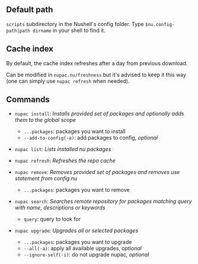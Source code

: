 ## Default path
`scripts` subdirectory in the Nushell's config folder. Type `$nu.config-path|path dirname` in your shell to find it.

## Cache index
By default, the cache index refreshes after a day from previous download. 

Can be modified in `nupac.nu/freshness` but it's advised to keep it this way (one can simply use `nupac refresh` when needed). 

## Commands
- `nupac install`: *Installs provided set of packages and optionally adds them to the global scope*
  - `...packages`: packages you want to install
  - `--add-to-config(-a)`: add packages to config, *optional*

- `nupac list`: *Lists installed nu packages*

- `nupac refresh`: *Refreshes the repo cache*

- `nupac remove`: *Removes provided set of packages and removes use statement from config.nu*
  - `...packages`: packages you want to remove

- `nupac search`: *Searches remote repository for packages matching query with name, descriptions or keywords*
  - `query`: query to look for

- `nupac upgrade`: *Upgrades all or selected packages*
  - `...packages`: packages you want to upgrade
  - `--all(-a)`: apply all available upgrades, *optional*
  - `--ignore-self(-i)`: do not upgrade nupac, *optional*

